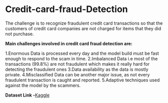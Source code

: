 # Credit-card-fraud-Detection
The challenge is to recognize fraudulent credit card transactions so that the customers of credit card companies are not charged for items that they did not purchase.

**Main challenges involved in credit card fraud detection are:**

1.Enormous Data is processed every day and the model build must be fast enough to respond to the scam in time.
2.Imbalanced Data i.e most of the transactions (99.8%) are not fraudulent which makes it really hard for detecting the fraudulent ones
3.Data availability as the data is mostly private.
4.Misclassified Data can be another major issue, as not every fraudulent transaction is caught and reported.
5.Adaptive techniques used against the model by the scammers.

**Dataset Link -**[Kaggle](https://www.kaggle.com/mlg-ulb/creditcardfraud?select=creditcard.csv)
